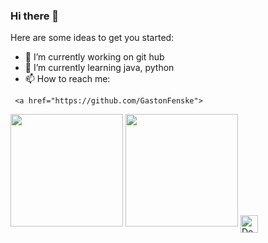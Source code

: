 ### Hi there 👋




Here are some ideas to get you started:

- 🔭 I’m currently working on git hub
- 🌱 I’m currently learning java, python
- 📫 How to reach me: 
<p align="center">

     <a href="https://github.com/GastonFenske">
  <img height="180em" src="https://github-readme-stats.vercel.app/api?username=Danilo142&show_icons=true&theme=chartreuse-dark&include_all_commits=true&count_private=true"/>
  <img height="180em" src="https://github-readme-stats.vercel.app/api/top-langs/?username=Danilo142&layout=compact&langs_count=7&theme=chartreuse-dark"/>
  </a>
  <a href="https://steamcommunity.com/profiles/" target="blank" style='margin-right:4px'>
    <img align="center" src="https://user-images.githubusercontent.com/65192923/161411316-7cfe5597-1c0b-46ba-93dc-308036c19b63.png" alt="Douglas_steam" height="28px" width="28px" />
  </a>



